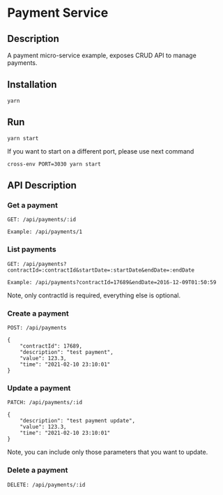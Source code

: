 # Payment Service

## Description
A payment micro-service example, exposes CRUD API to manage payments.


## Installation

```
yarn
```

## Run

```
yarn start
```

If you want to start on a different port, please use next command

```
cross-env PORT=3030 yarn start
```

## API Description

### Get a payment

```
GET: /api/payments/:id

Example: /api/payments/1
```


### List payments 

```
GET: /api/payments?contractId=:contractId&startDate=:startDate&endDate=:endDate

Example: /api/payments?contractId=17689&endDate=2016-12-09T01:50:59
```

Note, only contractId is required, everything else is optional.


### Create a payment

```
POST: /api/payments

{
	"contractId": 17689,
	"description": "test payment",
	"value": 123.3,
	"time": "2021-02-10 23:10:01"
}
```

### Update a payment
```
PATCH: /api/payments/:id

{
	"description": "test payment update",
	"value": 123.3,
	"time": "2021-02-10 23:10:01"
}
```

Note, you can include only those parameters that you want to update.


### Delete a payment

```
DELETE: /api/payments/:id
```
